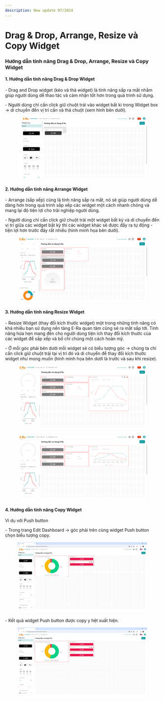 ```yaml
---
description: New update 07/2024
---
```


# Drag & Drop, Arrange, Resize và Copy Widget

### Hướng dẫn tính năng Drag & Drop, Arrange, Resize và Copy Widget&#x20;

#### 1. Hướng dẫn tính năng Drag & Drop Widget

\- Drag and Drop widget (kéo và thả widget) là tính năng sắp ra mắt nhằm giúp người dùng dễ thao tác và cảm nhận tốt hơn trong quá trình sử dụng.

\- Người dùng chỉ cần click giữ chuột trái vào widget bất kì trong Widget box -> di chuyển đến vị trí cần và thả chuột (xem hình bên dưới).

<figure><img src="../../../.gitbook/assets/Untitled.png" alt=""><figcaption></figcaption></figure>

#### 2. Hướng dẫn tính năng Arrange Widget

\- Arrange (sắp xếp) cũng là tính năng sắp ra mắt, nó sẽ giúp người dùng dễ dàng hơn trong quá trình sắp xếp các widget một cách nhanh chóng và mang lại độ tiện lợi cho trãi nghiệp người dùng.

\- Người dùng chỉ cần click giữ chuột trái một widget bất kỳ và di chuyển đến vị trí giữa các widget bất kỳ thì các widget khác sẽ được đẩy ra tự động - tiện lợi hơn trước đây rất nhiều (hình minh họa bên dưới).

<figure><img src="../../../.gitbook/assets/image.png" alt=""><figcaption></figcaption></figure>

#### 3. Hướng dẫn tính năng Resize Widget

\- Resize Widget (thay đổi kích thước widget) một trong những tính năng có khá nhiều bạn sử dụng nền tảng E-Ra quan tâm cũng sẽ ra mắt sắp tới. Tính năng hứa hẹn mang đến cho người dùng tiện ích thay đổi kích thước của các widget để sắp xếp và bố chí chúng một cách hoàn mỹ.

\- Ở mỗi góc phải bên dưới mỗi widget sẽ có biểu tượng góc -> chúng ta chỉ cần click giữ chuột trái tại vị trí đó và di chuyển để thay đổi kích thước widget như mong muốn (hình minh họa bên dưới là trước và sau khi resize).

<figure><img src="../../../.gitbook/assets/image (1).png" alt=""><figcaption></figcaption></figure>

<figure><img src="../../../.gitbook/assets/image (4).png" alt=""><figcaption></figcaption></figure>

#### 4. Hướng dẫn tính năng Copy Widget

Ví dụ với Push button

&#x20;   \- Trong trang Edit Dashboard -> góc phải trên cùng widget Push button chọn biểu tượng copy.

<figure><img src="../../../.gitbook/assets/Copy_1 (1).jpg" alt=""><figcaption></figcaption></figure>

&#x20;   \- Kết quả widget Push button được copy y hệt xuất hiện.

<figure><img src="../../../.gitbook/assets/Copy_2 (1).jpg" alt=""><figcaption></figcaption></figure>
